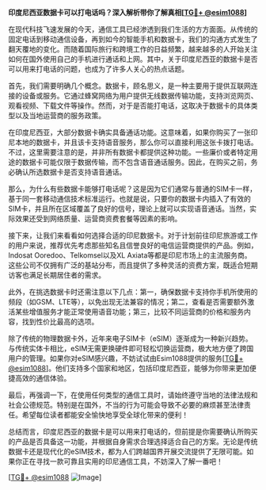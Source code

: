 **印度尼西亚数据卡可以打电话吗？深入解析带你了解真相[[TG💪+ @esim1088](https://t.me/s/esim1088)]**

在现代科技飞速发展的今天，通信工具已经渗透到我们生活的方方面面。从传统的固定电话到移动通信设备，再到如今的智能手机和数据卡，我们的沟通方式发生了翻天覆地的变化。而随着国际旅行和跨境工作的日益频繁，越来越多的人开始关注如何在国外使用自己的手机进行通话和上网。其中，关于印度尼西亚的数据卡是否可以用来打电话的问题，也成为了许多人关心的热点话题。

首先，我们需要明确几个概念。数据卡，顾名思义，是一种主要用于提供互联网连接的设备或服务。它通过蜂窝网络为用户提供无线数据传输功能，支持浏览网页、观看视频、下载文件等操作。然而，对于是否能打电话，这取决于数据卡的具体类型以及当地运营商的服务政策。

在印度尼西亚，大部分数据卡确实具备通话功能。这意味着，如果你购买了一张印尼本地的数据卡，并且该卡支持语音服务，那么你可以直接利用这张卡拨打电话。不过，这里需要注意的是，并非所有数据卡都提供这种功能。一些廉价或者特定用途的数据卡可能仅限于数据传输，而不包含语音通话服务。因此，在购买之前，务必确认所选数据卡是否支持语音通话。

那么，为什么有些数据卡能够打电话呢？这是因为它们通常与普通的SIM卡一样，基于同一套移动通信技术标准运行。也就是说，只要你的数据卡内插入了有效的SIM卡，并且所在区域覆盖了良好的信号，理论上就可以实现语音通话。当然，实际效果还受到网络质量、运营商资费套餐等因素的影响。

接下来，让我们来看看如何选择合适的印尼数据卡。对于计划前往印尼旅游或工作的用户来说，推荐优先考虑那些知名且信誉良好的电信运营商提供的产品。例如，Indosat Ooredoo、Telkomsel以及XL Axiata等都是印尼市场上的主流服务商。这些公司不仅拥有广泛的基站分布，而且提供了多种灵活的资费方案，既适合短期访客也满足长期居住者的需求。

此外，在挑选数据卡时还需注意以下几点：第一，确保数据卡支持你手机所使用的频段（如GSM、LTE等），以免出现无法兼容的情况；第二，查看是否需要额外激活某些增值服务才能正常使用语音功能；第三，比较不同运营商的价格和服务内容，找到性价比最高的选项。

除了传统的物理数据卡外，近年来电子SIM卡（eSIM）逐渐成为一种新兴趋势。与传统实体卡相比，eSIM无需更换硬件即可轻松切换运营商，极大地方便了跨国用户的管理。如果你对eSIM感兴趣，不妨试试由Esim1088提供的服务[[TG💪+ @esim1088](https://t.me/s/esim1088)]。他们支持多个国家和地区，包括印度尼西亚，能够为你带来更加便捷高效的通信体验。

最后，再强调一下，在使用任何类型的通信工具时，请始终遵守当地的法律法规和社会公德规范。特别是在国外，不当的行为可能会导致不必要的麻烦甚至法律责任。希望每位读者都能安全愉快地享受全球化带来的便利！

总结而言，印度尼西亚的数据卡是可以用来打电话的，但前提是你需要确认所购买的产品是否具备这一功能，并根据自身需求合理选择适合自己的方案。无论是传统数据卡还是现代化的eSIM技术，都为人们跨越国界开展交流提供了无限可能。如果你正在寻找一款可靠且实用的印尼通信工具，不妨深入了解一番吧！

[[TG💪+ @esim1088](https://t.me/s/esim1088) ![Image](https://i.postimg.cc/4NQfJmqS/Snipaste-2025-05-13-00-14-12.png)]